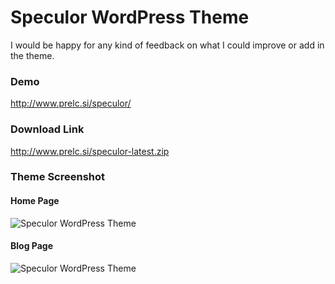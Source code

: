 Speculor WordPress Theme
===

I would be happy for any kind of feedback on what I could improve or add in the theme.

### Demo

http://www.prelc.si/speculor/

### Download Link

http://www.prelc.si/speculor-latest.zip

### Theme Screenshot

#### Home Page

![Speculor WordPress Theme](http://i.imgur.com/YJlHt1P.jpg)

#### Blog Page

![Speculor WordPress Theme](http://i.imgur.com/ag4LJEi.jpg)
